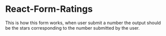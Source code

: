 # React-Form-Ratings

This is how this form works, when user submit a number the output should be the stars corresponding to the number submitted by the user.